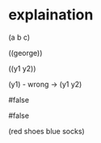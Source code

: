 # explaination

(a b c)

((george))

((y1 y2))

(y1) - wrong -> (y1 y2)

#false

#false

(red shoes blue socks)
